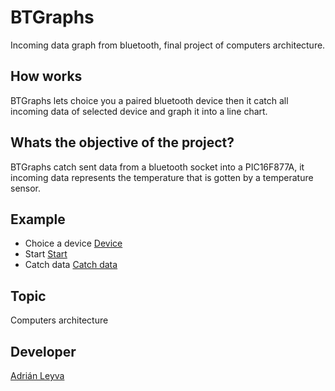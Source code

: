 # BTGraphs
Incoming data graph from bluetooth, final project of computers architecture.  

## How works
BTGraphs lets choice you a paired bluetooth device then
it catch all incoming data of selected device and graph it into
a line chart.

## Whats the objective of the project?  
BTGraphs catch sent data from a bluetooth socket into a PIC16F877A,
it incoming data represents the temperature that is gotten by a 
temperature sensor.  

## Example  
* Choice a device 
[Device](https://i.imgur.com/y2RtiQ5.jpg)
* Start
[Start](https://i.imgur.com/x7WwTxP.jpg)
* Catch data 
[Catch data](https://i.imgur.com/lbhS193.jpg)


## Topic 
Computers architecture



## Developer  
 [Adrián Leyva](https://github.com/AdrianLeyva)
